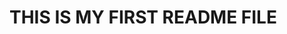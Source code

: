 <html>
  <head>
    <link href = "readStyle.css" >
  </head>
  <div class = "head">
    <h1>THIS IS MY FIRST README FILE</h1>
  </div>
</html>
